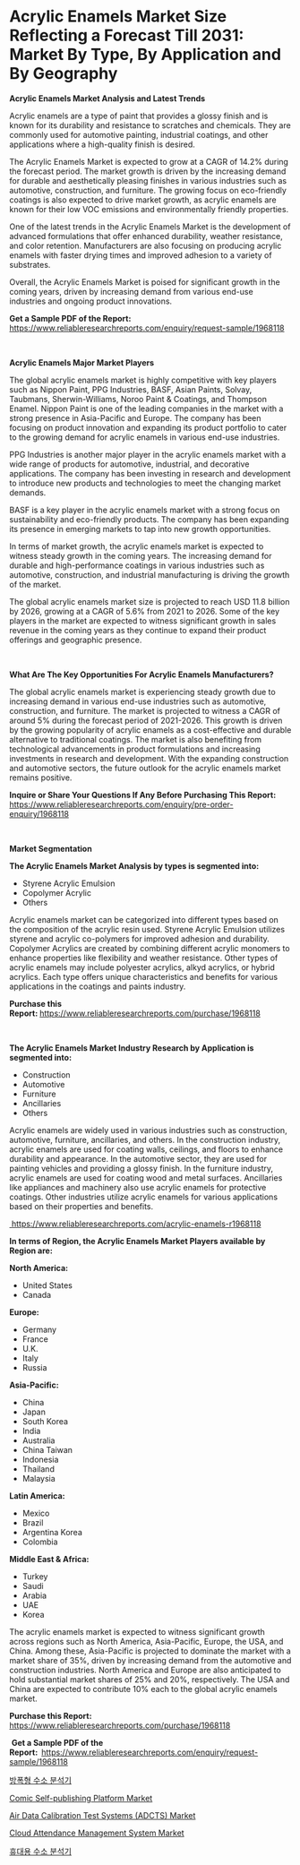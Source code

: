 <p><h1>Acrylic Enamels Market Size Reflecting a Forecast Till 2031: Market By Type, By Application and By Geography</h1></p><p><strong>Acrylic Enamels Market Analysis and Latest Trends</strong></p>
<p><p>Acrylic enamels are a type of paint that provides a glossy finish and is known for its durability and resistance to scratches and chemicals. They are commonly used for automotive painting, industrial coatings, and other applications where a high-quality finish is desired.</p><p>The Acrylic Enamels Market is expected to grow at a CAGR of 14.2% during the forecast period. The market growth is driven by the increasing demand for durable and aesthetically pleasing finishes in various industries such as automotive, construction, and furniture. The growing focus on eco-friendly coatings is also expected to drive market growth, as acrylic enamels are known for their low VOC emissions and environmentally friendly properties.</p><p>One of the latest trends in the Acrylic Enamels Market is the development of advanced formulations that offer enhanced durability, weather resistance, and color retention. Manufacturers are also focusing on producing acrylic enamels with faster drying times and improved adhesion to a variety of substrates.</p><p>Overall, the Acrylic Enamels Market is poised for significant growth in the coming years, driven by increasing demand from various end-use industries and ongoing product innovations.</p></p>
<p><strong>Get a Sample PDF of the Report:&nbsp;</strong> <a href="https://www.reliableresearchreports.com/enquiry/request-sample/1968118">https://www.reliableresearchreports.com/enquiry/request-sample/1968118</a></p>
<p>&nbsp;</p>
<p><strong>Acrylic Enamels Major Market Players</strong></p>
<p><p>The global acrylic enamels market is highly competitive with key players such as Nippon Paint, PPG Industries, BASF, Asian Paints, Solvay, Taubmans, Sherwin-Williams, Noroo Paint & Coatings, and Thompson Enamel. Nippon Paint is one of the leading companies in the market with a strong presence in Asia-Pacific and Europe. The company has been focusing on product innovation and expanding its product portfolio to cater to the growing demand for acrylic enamels in various end-use industries.</p><p>PPG Industries is another major player in the acrylic enamels market with a wide range of products for automotive, industrial, and decorative applications. The company has been investing in research and development to introduce new products and technologies to meet the changing market demands.</p><p>BASF is a key player in the acrylic enamels market with a strong focus on sustainability and eco-friendly products. The company has been expanding its presence in emerging markets to tap into new growth opportunities.</p><p>In terms of market growth, the acrylic enamels market is expected to witness steady growth in the coming years. The increasing demand for durable and high-performance coatings in various industries such as automotive, construction, and industrial manufacturing is driving the growth of the market.</p><p>The global acrylic enamels market size is projected to reach USD 11.8 billion by 2026, growing at a CAGR of 5.6% from 2021 to 2026. Some of the key players in the market are expected to witness significant growth in sales revenue in the coming years as they continue to expand their product offerings and geographic presence.</p></p>
<p>&nbsp;</p>
<p><strong>What Are The Key Opportunities For Acrylic Enamels Manufacturers?</strong></p>
<p><p>The global acrylic enamels market is experiencing steady growth due to increasing demand in various end-use industries such as automotive, construction, and furniture. The market is projected to witness a CAGR of around 5% during the forecast period of 2021-2026. This growth is driven by the growing popularity of acrylic enamels as a cost-effective and durable alternative to traditional coatings. The market is also benefiting from technological advancements in product formulations and increasing investments in research and development. With the expanding construction and automotive sectors, the future outlook for the acrylic enamels market remains positive.</p></p>
<p><strong>Inquire or Share Your Questions If Any Before Purchasing This Report:</strong> <a href="https://www.reliableresearchreports.com/enquiry/pre-order-enquiry/1968118">https://www.reliableresearchreports.com/enquiry/pre-order-enquiry/1968118</a></p>
<p>&nbsp;</p>
<p><strong>Market Segmentation</strong></p>
<p><strong>The Acrylic Enamels Market Analysis by types is segmented into:</strong></p>
<p><ul><li>Styrene Acrylic Emulsion</li><li>Copolymer Acrylic</li><li>Others</li></ul></p>
<p><p>Acrylic enamels market can be categorized into different types based on the composition of the acrylic resin used. Styrene Acrylic Emulsion utilizes styrene and acrylic co-polymers for improved adhesion and durability. Copolymer Acrylics are created by combining different acrylic monomers to enhance properties like flexibility and weather resistance. Other types of acrylic enamels may include polyester acrylics, alkyd acrylics, or hybrid acrylics. Each type offers unique characteristics and benefits for various applications in the coatings and paints industry.</p></p>
<p><strong>Purchase this Report:&nbsp;</strong><a href="https://www.reliableresearchreports.com/purchase/1968118">https://www.reliableresearchreports.com/purchase/1968118</a></p>
<p>&nbsp;</p>
<p><strong>The Acrylic Enamels Market Industry Research by Application is segmented into:</strong></p>
<p><ul><li>Construction</li><li>Automotive</li><li>Furniture</li><li>Ancillaries</li><li>Others</li></ul></p>
<p><p>Acrylic enamels are widely used in various industries such as construction, automotive, furniture, ancillaries, and others. In the construction industry, acrylic enamels are used for coating walls, ceilings, and floors to enhance durability and appearance. In the automotive sector, they are used for painting vehicles and providing a glossy finish. In the furniture industry, acrylic enamels are used for coating wood and metal surfaces. Ancillaries like appliances and machinery also use acrylic enamels for protective coatings. Other industries utilize acrylic enamels for various applications based on their properties and benefits.</p></p>
<p><a href="https://www.reliableresearchreports.com/acrylic-enamels-r1968118">&nbsp;https://www.reliableresearchreports.com/acrylic-enamels-r1968118</a></p>
<p><strong>In terms of Region, the Acrylic Enamels Market Players available by Region are:</strong></p>
<p>
    <p> <strong> North America: </strong>
        <ul>
            <li>United States</li>
            <li>Canada</li>
        </ul>
        </p> 
    <p> <strong> Europe: </strong>
        <ul>
            <li>Germany</li>
            <li>France</li>
            <li>U.K.</li>
            <li>Italy</li>
            <li>Russia</li>
        </ul>
        </p> 
    <p> <strong> Asia-Pacific: </strong>
        <ul>
            <li>China</li>
            <li>Japan</li>
            <li>South Korea</li>
            <li>India</li>
            <li>Australia</li>
            <li>China Taiwan</li>
            <li>Indonesia</li>
            <li>Thailand</li>
            <li>Malaysia</li>
        </ul>
        </p> 
    <p> <strong> Latin America: </strong>
        <ul>
            <li>Mexico</li>
            <li>Brazil</li>
            <li>Argentina Korea</li>
            <li>Colombia</li>
        </ul>
        </p> 
    <p> <strong> Middle East & Africa: </strong>
        <ul>
            <li>Turkey</li>
            <li>Saudi</li>
            <li>Arabia</li>
            <li>UAE</li>
            <li>Korea</li>
        </ul>
    </p>
    </p>
<p><p>The acrylic enamels market is expected to witness significant growth across regions such as North America, Asia-Pacific, Europe, the USA, and China. Among these, Asia-Pacific is projected to dominate the market with a market share of 35%, driven by increasing demand from the automotive and construction industries. North America and Europe are also anticipated to hold substantial market shares of 25% and 20%, respectively. The USA and China are expected to contribute 10% each to the global acrylic enamels market.</p></p>
<p><strong>Purchase this Report: </strong><a href="https://www.reliableresearchreports.com/purchase/1968118">https://www.reliableresearchreports.com/purchase/1968118</a></p>
<p>&nbsp;<strong>Get a Sample PDF of the Report:&nbsp;&nbsp;</strong><a href="https://www.reliableresearchreports.com/enquiry/request-sample/1968118">https://www.reliableresearchreports.com/enquiry/request-sample/1968118</a></p>
<p><strong></strong></p>
<p><p><a href="https://medium.com/@wayae613/%ED%8F%AD%EB%B0%9C-%EB%B0%A9%EC%A7%80-%EC%88%98%EC%86%8C-%EB%B6%84%EC%84%9D%EA%B8%B0-%EC%8B%9C%EC%9E%A5-%ED%86%B5%EC%B0%B0%EB%A0%A5-%EC%8B%9C%EC%9E%A5-%EB%8F%99%ED%96%A5-%EC%84%B1%EC%9E%A5-2024%EB%85%84%EB%B6%80%ED%84%B0-2031%EB%85%84%EA%B9%8C%EC%A7%80-%EC%98%88%EC%B8%A1%EB%90%9C-%EA%B2%83-4b6c31ef9b71">방폭형 수소 분석기</a></p><p><a href="https://github.com/markusgodoy/Market-Research-Report-List-4/blob/main/comic-self-publishing-platform-market.md">Comic Self-publishing Platform Market</a></p><p><a href="https://issuu.com/reportprime-2/docs/air-data-calibration-test-systems-adcts-market-siz">Air Data Calibration Test Systems (ADCTS) Market</a></p><p><a href="https://github.com/luckyshygirl/Market-Research-Report-List-5/blob/main/cloud-attendance-management-system-market.md">Cloud Attendance Management System Market</a></p><p><a href="https://medium.com/@wayae613/%ED%9C%B4%EB%8C%80%EC%9A%A9-%EC%88%98%EC%86%8C-%EB%B6%84%EC%84%9D%EA%B8%B0-%EC%8B%9C%EC%9E%A5-%EC%9C%A0%ED%98%95-%EC%9D%91%EC%9A%A9-%EB%B0%8F-%EC%A7%80%EB%A6%AC%EB%B3%84-%ED%8F%AC%EA%B4%84%EC%A0%81-%ED%8F%89%EA%B0%80-1bb851d10c6e">휴대용 수소 분석기</a></p></p>